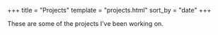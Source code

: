 +++
title = "Projects"
template = "projects.html"
sort_by = "date"
+++

These are some of the projects I've been working on.